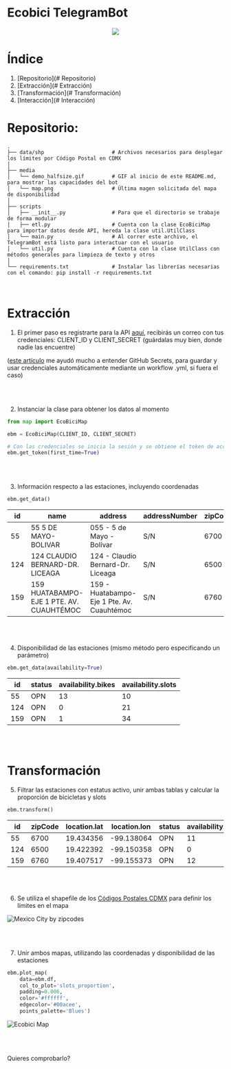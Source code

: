 # Ecobici TelegramBot

<p align="center">
  <img src="https://github.com/Afroefras/ecobici_telegram_bot/blob/main/media/demo_halfsize.gif" />
</p>

# Índice
1. [Repositorio](# Repositorio)
2. [Extracción](# Extracción)
3. [Transformación](# Transformación)
4. [Interacción](# Interacción)

# Repositorio:
    .
    ├── data/shp                      # Archivos necesarios para desplegar los límites por Código Postal en CDMX
    │
    ├── media
    │   └── demo_halfsize.gif         # GIF al inicio de este README.md, para mostrar las capacidades del bot
    │   └── map.png                   # Última magen solicitada del mapa de disponibilidad
    │
    ├── scripts
    │   ├── __init__.py               # Para que el directorio se trabaje de forma modular
    │   ├── etl.py                    # Cuenta con la clase EcoBiciMap para importar datos desde API, hereda la clase util.UtilClass
    │   └── main.py                   # Al correr este archivo, el TelegramBot está listo para interactuar con el usuario
    │   └── util.py                   # Cuenta con la clase UtilClass con métodos generales para limpieza de texto y otros
    │
    └── requirements.txt              # Instalar las librerías necesarias con el comando: pip install -r requirements.txt

<br>


# Extracción

1. El primer paso es registrarte para la API [aquí](https://www.ecobici.cdmx.gob.mx/es/informacion-del-servicio/open-data), recibirás un correo con tus credenciales: CLIENT_ID y CLIENT_SECRET (guárdalas muy bien, donde nadie las encuentre)

([este artículo](https://canovasjm.netlify.app/2021/01/12/github-secrets-from-python-and-r/) me ayudó mucho a entender GitHub Secrets, para guardar y usar credenciales automáticamente mediante un workflow .yml, si fuera el caso)

<br><br>


2. Instanciar la clase para obtener los datos al momento
```python
from map import EcoBiciMap

ebm = EcoBiciMap(CLIENT_ID, CLIENT_SECRET)

# Con las credenciales se inicia la sesión y se obtiene el token de acceso
ebm.get_token(first_time=True)
```

<br><br>


3. Información respecto a las estaciones, incluyendo coordenadas
```python
ebm.get_data()
```
|id|name|address|addressNumber|zipCode|districtCode|districtName|altitude|nearbyStations|stationType|location.lat|location.lon|
|---|---|---|---|---|---|---|---|---|---|---|---|
|55|55 5 DE MAYO-BOLIVAR|055 - 5 de Mayo - Bolívar|S/N|6700|1|Ampliación Granada|None|[65, 87]|BIKE,TPV|19.434356|-99.138064|
|124|124 CLAUDIO BERNARD-DR. LICEAGA|124 - Claudio Bernard-Dr. Liceaga|S/N|6500|1|Ampliación Granada|None|[119, 123, 133]|BIKE|19.422392|-99.150358|
|159|159 HUATABAMPO-EJE 1 PTE. AV. CUAUHTÉMOC|159 - Huatabampo-Eje 1 Pte. Av. Cuauhtémoc|S/N|6760|1|Ampliación Granada|None|[155, 158, 163]|BIKE|19.407517|-99.155373|

<br><br>


4. Disponibilidad de las estaciones (mismo método pero especificando un parámetro)
```python
ebm.get_data(availability=True)
```
|id|status|availability.bikes|availability.slots|
|---|---|---|---|
|55|OPN|13|10|
|124|OPN|0|21|
|159|OPN|1|34|

<br><br>


# Transformación

5. Filtrar las estaciones con estatus activo, unir ambas tablas y calcular la proporción de bicicletas y slots
```python
ebm.transform()
```
|id|zipCode|location.lat|location.lon|status|availability.bikes|availability.slots|slots_proportion|bikes_proportion|
|---|---|---|---|---|---|---|---|---|
|55|6700|19.434356|-99.138064|OPN|11|4|0.27|0.73|
|124|6500|19.422392|-99.150358|OPN|0|34|1.00|0.00|
|159|6760|19.407517|-99.155373|OPN|12|24|0.67|0.33|

<br><br>

6. Se utiliza el shapefile de los [Códigos Postales CDMX](https://datos.cdmx.gob.mx/dataset/7abff432-81a0-4956-8691-0865e2722423/resource/8ee17d1b-2d65-4f23-873e-fefc9e418977) para definir los límites en el mapa

![](media/cdmx.png?raw=true "Mexico City by zipcodes") 

<br><br>


7. Unir ambos mapas, utilizando las coordenadas y disponibilidad de las estaciones
```python
ebm.plot_map(
    data=ebm.df,
    col_to_plot='slots_proportion',
    padding=0.006,
    color='#ffffff',
    edgecolor='#00acee', 
    points_palette='Blues')
```
![](media/map.png?raw=true "Ecobici Map")

<br><br>



Quieres comprobarlo?

